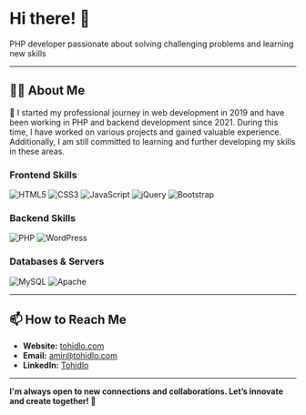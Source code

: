# Hi there! 👋
  PHP developer passionate about solving challenging problems and learning new skills

---

## 🧑‍💻 About Me
💬 I started my professional journey in web development in 2019 and have been working in PHP and backend development since 2021. During this time, I have worked on various projects and gained valuable experience. Additionally, I am still committed to learning and further developing my skills in these areas.

### **Frontend Skills**
![HTML5](https://img.shields.io/badge/HTML5-E34F26?style=for-the-badge&logo=html5&logoColor=white)
![CSS3](https://img.shields.io/badge/CSS3-1572B6?style=for-the-badge&logo=css3&logoColor=white)
![JavaScript](https://img.shields.io/badge/JavaScript-323330?style=for-the-badge&logo=javascript&logoColor=F7DF1E)
![jQuery](https://img.shields.io/badge/jQuery-0769AD?style=for-the-badge&logo=jquery&logoColor=white)
![Bootstrap](https://img.shields.io/badge/Bootstrap-563D7C?style=for-the-badge&logo=bootstrap&logoColor=white)

### **Backend Skills**
![PHP](https://img.shields.io/badge/PHP-777BB4?style=for-the-badge&logo=php&logoColor=white)
![WordPress](https://img.shields.io/badge/WordPress-21759B?style=for-the-badge&logo=wordpress&logoColor=white)

### **Databases & Servers**
![MySQL](https://img.shields.io/badge/MySQL-4479A1?style=for-the-badge&logo=mysql&logoColor=white)
![Apache](https://img.shields.io/badge/Apache-232F3E?style=for-the-badge&logo=apache&logoColor=white)

---

## 📫 How to Reach Me
- **Website:** [tohidlo.com](https://tohidlo.com)
- **Email:** [amir@tohidlo.com](mailto:amir@tohidlo.com)
- **LinkedIn:** [Tohidlo](https://www.linkedin.com/in/tohidlo)

---

**I'm always open to new connections and collaborations. Let’s innovate and create together! 🚀**
